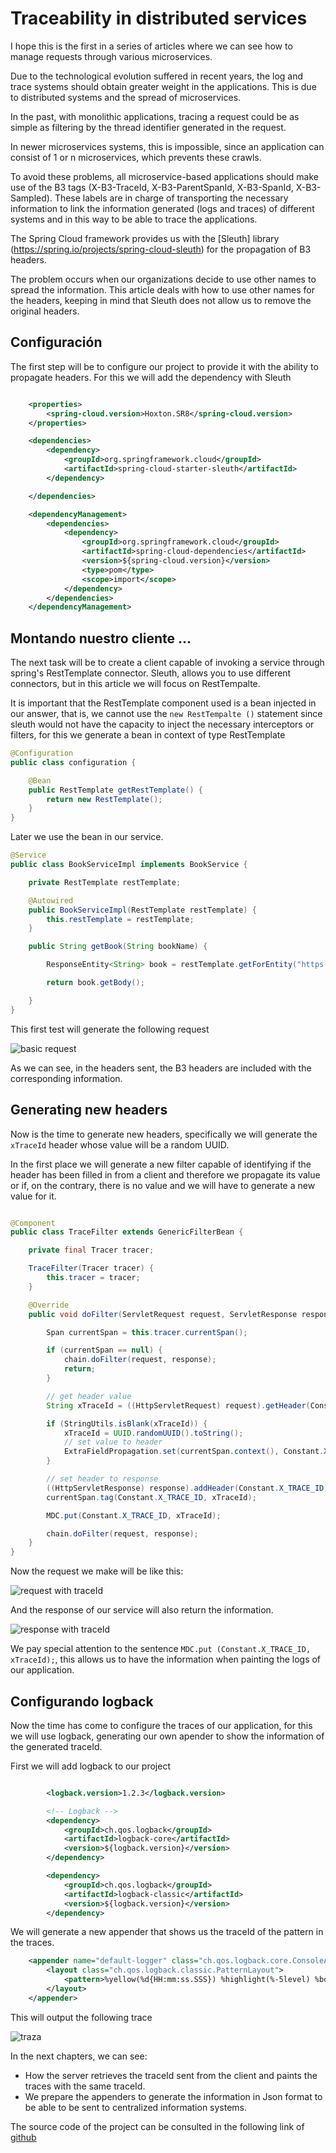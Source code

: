 # Traceability in distributed services

I hope this is the first in a series of articles where we can see how to manage requests through various microservices.

Due to the technological evolution suffered in recent years, the log and trace systems should obtain greater weight in the applications. This is due to distributed systems and the spread of microservices.

In the past, with monolithic applications, tracing a request could be as simple as filtering by the thread identifier generated in the request.

In newer microservices systems, this is impossible, since an application can consist of 1 or n microservices, which prevents these crawls.

To avoid these problems, all microservice-based applications should make use of the B3 tags (X-B3-TraceId, X-B3-ParentSpanId, X-B3-SpanId, X-B3-Sampled). These labels are in charge of transporting the necessary information to link the information generated (logs and traces) of different systems and in this way to be able to trace the applications.

The Spring Cloud framework provides us with the [Sleuth] library (https://spring.io/projects/spring-cloud-sleuth) for the propagation of B3 headers.

The problem occurs when our organizations decide to use other names to spread the information. This article deals with how to use other names for the headers, keeping in mind that Sleuth does not allow us to remove the original headers.

## Configuración

The first step will be to configure our project to provide it with the ability to propagate headers. For this we will add the dependency with Sleuth

```xml

    <properties>
		<spring-cloud.version>Hoxton.SR8</spring-cloud.version>
	</properties>

	<dependencies>
		<dependency>
			<groupId>org.springframework.cloud</groupId>
			<artifactId>spring-cloud-starter-sleuth</artifactId>
		</dependency>

	</dependencies>

	<dependencyManagement>
		<dependencies>
			<dependency>
				<groupId>org.springframework.cloud</groupId>
				<artifactId>spring-cloud-dependencies</artifactId>
				<version>${spring-cloud.version}</version>
				<type>pom</type>
				<scope>import</scope>
			</dependency>
		</dependencies>
	</dependencyManagement>

```

## Montando nuestro cliente ...

The next task will be to create a client capable of invoking a service through spring's RestTemplate connector. Sleuth, allows you to use different connectors, but in this article we will focus on RestTempalte.

It is important that the RestTemplate component used is a bean injected in our answer, that is, we cannot use the `new RestTempalte ()` statement since sleuth would not have the capacity to inject the necessary interceptors or filters, for this we generate a bean in context of type RestTemplate

```java
@Configuration
public class configuration {

    @Bean
    public RestTemplate getRestTemplate() {
        return new RestTemplate();
    }
}
```

Later we use the bean in our service.

```java
@Service
public class BookServiceImpl implements BookService {

    private RestTemplate restTemplate;

    @Autowired
    public BookServiceImpl(RestTemplate restTemplate) {
        this.restTemplate = restTemplate;
    }

    public String getBook(String bookName) {

        ResponseEntity<String> book = restTemplate.getForEntity("https://webhook.site/1f66b8f8-d524-4a61-9ef9-b481b3cd53da", String.class);

        return book.getBody();

    }
}
```

This first test will generate the following request

![basic request](_assets/basic_request.png)

As we can see, in the headers sent, the B3 headers are included with the corresponding information.

## Generating new headers

Now is the time to generate new headers, specifically we will generate the `xTraceId` header whose value will be a random UUID.

In the first place we will generate a new filter capable of identifying if the header has been filled in from a client and therefore we propagate its value or if, on the contrary, there is no value and we will have to generate a new value for it.

```java

@Component
public class TraceFilter extends GenericFilterBean {

    private final Tracer tracer;

    TraceFilter(Tracer tracer) {
        this.tracer = tracer;
    }

    @Override
    public void doFilter(ServletRequest request, ServletResponse response, FilterChain chain) throws IOException, ServletException {

        Span currentSpan = this.tracer.currentSpan();

        if (currentSpan == null) {
            chain.doFilter(request, response);
            return;
        }

        // get header value
        String xTraceId = ((HttpServletRequest) request).getHeader(Constant.X_TRACE_ID);

        if (StringUtils.isBlank(xTraceId)) {
            xTraceId = UUID.randomUUID().toString();
            // set value to header
            ExtraFieldPropagation.set(currentSpan.context(), Constant.X_TRACE_ID, xTraceId);
        }

        // set header to response
        ((HttpServletResponse) response).addHeader(Constant.X_TRACE_ID, xTraceId);
        currentSpan.tag(Constant.X_TRACE_ID, xTraceId);

		MDC.put(Constant.X_TRACE_ID, xTraceId);

        chain.doFilter(request, response);
    }
}
```

Now the request we make will be like this:

![request with traceId](_assets/requestWithTraceId.png)

And the response of our service will also return the information.

![response with traceId](_assets/responseWithTraceId.png)

We pay special attention to the sentence `MDC.put (Constant.X_TRACE_ID, xTraceId);`, this allows us to have the information when painting the logs of our application.

## Configurando logback

Now the time has come to configure the traces of our application, for this we will use logback, generating our own apender to show the information of the generated traceId.

First we will add logback to our project

```xml

		<logback.version>1.2.3</logback.version>

		<!-- Logback -->
		<dependency>
			<groupId>ch.qos.logback</groupId>
			<artifactId>logback-core</artifactId>
			<version>${logback.version}</version>
		</dependency>

		<dependency>
			<groupId>ch.qos.logback</groupId>
			<artifactId>logback-classic</artifactId>
			<version>${logback.version}</version>
		</dependency>
```

We will generate a new appender that shows us the traceId of the pattern in the traces.

```xml
	<appender name="default-logger" class="ch.qos.logback.core.ConsoleAppender">
        <layout class="ch.qos.logback.classic.PatternLayout">
            <pattern>%yellow(%d{HH:mm:ss.SSS}) %highlight(%-5level) %boldGreen(%logger{40}) - TraceId: %X{xTraceId:-} - %msg%n</pattern>
        </layout>
    </appender>
```

This will output the following trace

![traza](_assets/traza.png)

In the next chapters, we can see:

- How the server retrieves the traceId sent from the client and paints the traces with the same traceId.
- We prepare the appenders to generate the information in Json format to be able to be sent to centralized information systems.

The source code of the project can be consulted in the following link of [github](https://github.com/jichu20/logs-training/tree/develop/logger-client)
